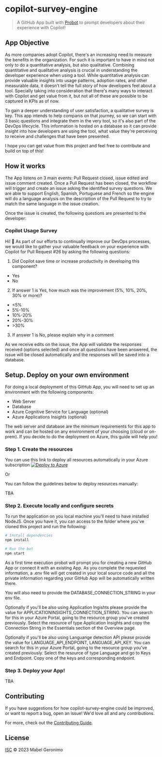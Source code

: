 # copilot-survey-engine

> A GitHub App built with [Probot](https://github.com/probot/probot) to prompt developers about their experience with Copilot!

## App Objective

As more companies adopt Copilot, there's an increasing need to measure the benefits in the organization. For such it is important to have in mind not only to do a quantitative analysis, but also qualitative. Combining quantitative and qualitative analysis is crucial in understanding the developer experience when using a tool. While quantitative analysis can provide valuable insights into usage patterns, adoption rates, and other measurable data, it doesn't tell the full story of how developers feel about a tool. Specially taking into consideration that there's many ways to interact with Copilot and get value from it, but not all of these are possible to be captured in KPIs as of now. 

To gain a deeper understanding of user satisfaction, a qualitative survey is key. This app intends to help companis on that journey, so we can start with 3 basic questions and integrate them in the very tool, so it's also part of the DevOps lifecycle. This information is hosted on a database so it can provide insight into how developers are using the tool, what value they're perceiving to receive and challenges that have been presented.

I hope you can get value from this project and feel free to contribute and build on top of this!

## How it works

The App listens on 3 main events: Pull Request closed, issue edited and issue comment created. Once a Pull Request has been closed, the workflow will trigger and create an issue asking the identified survey questions. We are able to support English, Spanish, Portuguese and French so the engine will do a language analysis on the description of the Pull Request to try to match the same language in the issue creation. 

Once the issue is created, the following questions are presented to the developer:

### Copilot Usage Survey

Hi! 👋  As part of our efforts to continually improve our DevOps processes, we would like to gather your valuable feedback on your experience with Copilot for Pull Request #26 by asking the following questions:

1. Did Copilot save time or increase productivity in developing this component?
- Yes
- No
2. If answer 1 is Yes, how much was the improvement (5%, 10%, 20%, 30% or more)?
- <5%
- 5%-10%
- 10%-20%
- 20%-30%
- \>30%
3. If answer 1 is No, please explain why in a comment

As we receive edits on the issue, the App will validate the responses received (options selected) and once all questions have been answered, the issue will be closed automatically and the responses will be saved into a database. 

## Setup. Deploy on your own environment

For doing a local deployment of this GitHub App, you will need to set up an environment with the following components:
- Web Server
- Database
- Azure Cognitive Service for Language (optional)
- Azure Applications Insights (optional)

The web server and database are the minimum requirements for this app to work and can be hosted on any environment of your choosing (cloud or on-prem). If you decide to do the deployment on Azure, this guide will help you!

### Step 1. Create the resources

You can use this link to deploy all resources automatically in your Azure subscription [![Deploy to Azure](https://aka.ms/deploytoazurebutton)](https://portal.azure.com/#create/Microsoft.Template/uri/https%3A%2F%2Fraw.githubusercontent.com%2Fmageroni%2Fcopilot-survey-engine%2Fmain%2Fdeployment%2Ftemplate.json)

Or 

You can follow the guidelines below to deploy resources manually:

TBA

### Step 2. Execute locally and configure secrets

To run the application on you local machine you'll need to have installed NodeJS. Once you have it, you can access to the folder where you've cloned this project and run the following:

```sh
# Install dependencies
npm install

# Run the bot
npm start
```

As a first time execution probot will prompt you for creating a new GitHub App or connect it with an existing App. As you complete the requested information, a .env file will get created in your local source code and all the private information regarding your GitHub App will be automatically written there. 

You will also need to provide the DATABASE_CONNECTION_STRING in your env file. 

Optionally if you'll be also using Application Ingishts please provide the value for APPLICATIONINSIGHTS_CONNECTION_STRING. You can search for this in your Azure Portal, going to the resource group you've created previously. Select the resource of type Application Insights and copy the Connection String in the Essentials section of the Overview page. 

Optionally if you'll be also using Languange detection API please provide the value for LANGUAGE_API_ENDPOINT, LANGUAGE_API_KEY. You can search for this in your Azure Portal, going to the resource group you've created previously. Select the resource of type Language and go to Keys and Endpoint. Copy one of the keys and corresponding endpoint. 

### Step 3. Deploy your App!

TBA

## Contributing

If you have suggestions for how copilot-survey-engine could be improved, or want to report a bug, open an issue! We'd love all and any contributions.

For more, check out the [Contributing Guide](CONTRIBUTING.md).

## License

[ISC](LICENSE) © 2023 Mabel Geronimo
